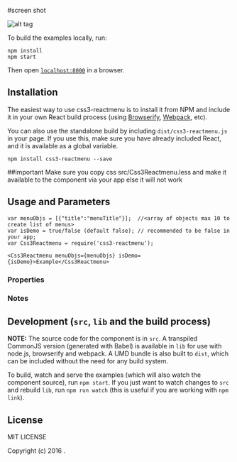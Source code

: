 #screen shot

![alt tag](https://i.imgsafe.org/0cbecb027b.gif)

To build the examples locally, run:

```
npm install
npm start
```

Then open [`localhost:8000`](http://localhost:8000) in a browser.


## Installation

The easiest way to use css3-reactmenu is to install it from NPM and include it in your own React build process (using [Browserify](http://browserify.org), [Webpack](http://webpack.github.io/), etc).

You can also use the standalone build by including `dist/css3-reactmenu.js` in your page. If you use this, make sure you have already included React, and it is available as a global variable.

```
npm install css3-reactmenu --save
```


##important
Make sure you copy  css src/Css3Reactmenu.less and make it available to the component via your app else it will not work

## Usage and Parameters



```
var menuObjs = [{"title":"menuTitle"}];  //<array of objects max 10 to create list of menus>
var isDemo = true/false (default false); // recommended to be false in your app;
var Css3Reactmenu = require('css3-reactmenu');

<Css3Reactmenu menuObjs={menuObjs} isDemo={isDemo}>Example</Css3Reactmenu>
```

### Properties



### Notes




## Development (`src`, `lib` and the build process)

**NOTE:** The source code for the component is in `src`. A transpiled CommonJS version (generated with Babel) is available in `lib` for use with node.js, browserify and webpack. A UMD bundle is also built to `dist`, which can be included without the need for any build system.

To build, watch and serve the examples (which will also watch the component source), run `npm start`. If you just want to watch changes to `src` and rebuild `lib`, run `npm run watch` (this is useful if you are working with `npm link`).

## License

MIT LICENSE

Copyright (c) 2016 .
